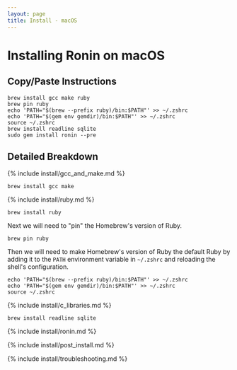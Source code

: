 ```yaml
---
layout: page
title: Install - macOS
---
```


# Installing Ronin on macOS

## Copy/Paste Instructions

```shell
brew install gcc make ruby
brew pin ruby
echo 'PATH="$(brew --prefix ruby)/bin:$PATH"' >> ~/.zshrc
echo 'PATH="$(gem env gemdir)/bin:$PATH"' >> ~/.zshrc
source ~/.zshrc
brew install readline sqlite
sudo gem install ronin --pre
```

## Detailed Breakdown

{% include install/gcc_and_make.md %}

```shell
brew install gcc make
```

{% include install/ruby.md %}

```shell
brew install ruby
```

Next we will need to "pin" the Homebrew's version of Ruby.

```shell
brew pin ruby
```

Then we will need to make Homebrew's version of Ruby the default Ruby by adding
it to the `PATH` environment variable in `~/.zshrc` and reloading the shell's
configuration.

```shell
echo 'PATH="$(brew --prefix ruby)/bin:$PATH"' >> ~/.zshrc
echo 'PATH="$(gem env gemdir)/bin:$PATH"' >> ~/.zshrc
source ~/.zshrc
```

{% include install/c_libraries.md %}

```shell
brew install readline sqlite
```

{% include install/ronin.md %}

{% include install/post_install.md %}

{% include install/troubleshooting.md %}
